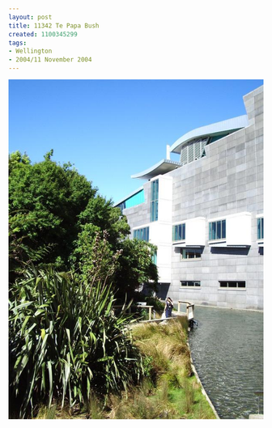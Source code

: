 ```yaml
---
layout: post
title: 11342 Te Papa Bush
created: 1100345299
tags:
- Wellington
- 2004/11 November 2004
---
```


<img src="/image/images/11342_te_papa_bush-1505.jpg"/>

